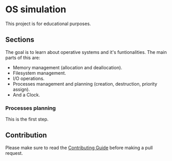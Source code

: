 # OS simulation

This project is for educational purposes.

## Sections

The goal is to learn about operative systems and it's funtionalities. The main
parts of this are:

- Memory management (allocation and deallocation).
- Filesystem management.
- I/O operations.
- Processes management and planning (creation, destruction, priority assign).
- And a Clock.

### Processes planning

This is the first step.

## Contribution

Please make sure to read the [Contributing Guide][1] before making a pull
request.

[1]: ./.github/CONTRIBUTING.md
